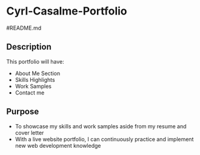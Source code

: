 # Cyrl-Casalme-Portfolio

#README.md

## Description

This portfolio will have:

- About Me Section
- Skills Highlights
- Work Samples
- Contact me

## Purpose

- To showcase my skills and work samples aside from my resume and cover letter
- With a live website portfolio, I can continuously practice and implement new web development knowledge
